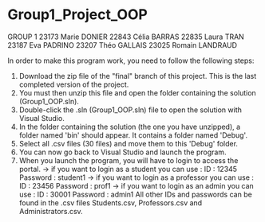 # Group1_Project_OOP
GROUP 1
23173 Marie DONIER
22843 Célia BARRAS
22835 Laura TRAN
23187 Eva PADRINO
23207 Théo GALLAIS
23025 Romain LANDRAUD

In order to make this program work, you need to follow the following steps:
1. Download the zip file of the "final" branch of this project. This is the last completed version of the project.
2. You must then unzip this file and open the folder containing the solution (Group1_OOP.sln).
3. Double-click the .sln (Group1_OOP.sln) file to open the solution with Visual Studio.
4. In the folder containing the solution (the one you have unzipped), a folder named 'bin' should appear. It contains a folder named 'Debug'.
5. Select all .csv files (30 files) and move them to this 'Debug' folder.
6. You can now go back to Visual Studio and launch the program.
7. When you launch the program, you will have to login to access the portal.
-> if you want to login as a student you can use : ID : 12345   Password : student1
-> if you want to login as a professor you can use : ID : 23456   Password : prof1
-> if you want to login as an admin you can use : ID : 30001   Password : admin1
All other IDs and passwords can be found in the .csv files Students.csv, Professors.csv and Administrators.csv.
